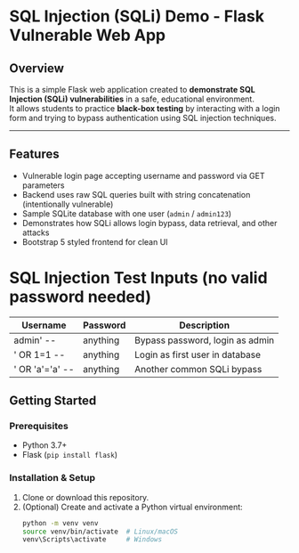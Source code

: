 # SQL Injection (SQLi) Demo - Flask Vulnerable Web App

## Overview
This is a simple Flask web application created to **demonstrate SQL Injection (SQLi) vulnerabilities** in a safe, educational environment.  
It allows students to practice **black-box testing** by interacting with a login form and trying to bypass authentication using SQL injection techniques.

---

## Features
- Vulnerable login page accepting username and password via GET parameters
- Backend uses raw SQL queries built with string concatenation (intentionally vulnerable)
- Sample SQLite database with one user (`admin` / `admin123`)
- Demonstrates how SQLi allows login bypass, data retrieval, and other attacks
- Bootstrap 5 styled frontend for clean UI


# SQL Injection Test Inputs (no valid password needed)

| Username           | Password  | Description                        |
|--------------------|-----------|----------------------------------|
| admin' --          | anything  | Bypass password, login as admin  |
| ' OR 1=1 --        | anything  | Login as first user in database  |
| ' OR 'a'='a' --    | anything  | Another common SQLi bypass        |

## Getting Started

### Prerequisites
- Python 3.7+
- Flask (`pip install flask`)

### Installation & Setup
1. Clone or download this repository.
2. (Optional) Create and activate a Python virtual environment:
   ```bash
   python -m venv venv
   source venv/bin/activate  # Linux/macOS
   venv\Scripts\activate     # Windows

